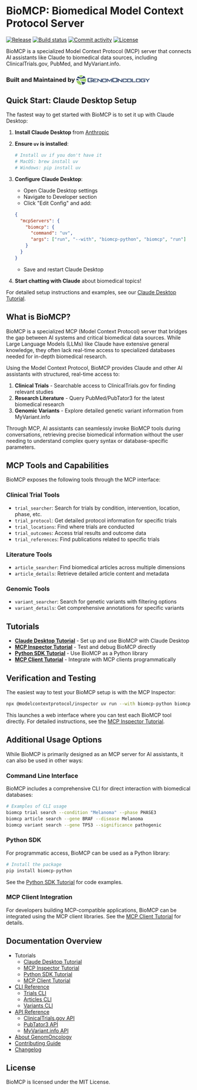 # BioMCP: Biomedical Model Context Protocol Server

[![Release](https://img.shields.io/github/v/tag/genomoncology/biomcp)](https://github.com/genomoncology/biomcp/tags)
[![Build status](https://img.shields.io/github/actions/workflow/status/genomoncology/biomcp/main.yml?branch=main)](https://github.com/genomoncology/biomcp/actions/workflows/main.yml?query=branch%3Amain)
[![Commit activity](https://img.shields.io/github/commit-activity/m/genomoncology/biomcp)](https://img.shields.io/github/commit-activity/m/genomoncology/biomcp)
[![License](https://img.shields.io/github/license/genomoncology/biomcp)](https://img.shields.io/github/license/genomoncology/biomcp)

BioMCP is a specialized Model Context Protocol (MCP) server that connects AI assistants like Claude to biomedical data sources, including ClinicalTrials.gov, PubMed, and MyVariant.info.

### Built and Maintained by <a href="https://www.genomoncology.com"><img src="./assets/logo.png" width=200 valign="middle" /></a>

## Quick Start: Claude Desktop Setup

The fastest way to get started with BioMCP is to set it up with Claude Desktop:

1. **Install Claude Desktop** from [Anthropic](https://claude.ai/desktop)

2. **Ensure `uv` is installed**:

   ```bash
   # Install uv if you don't have it
   # MacOS: brew install uv
   # Windows: pip install uv
   ```

3. **Configure Claude Desktop**:

   - Open Claude Desktop settings
   - Navigate to Developer section
   - Click "Edit Config" and add:

   ```json
   {
     "mcpServers": {
       "biomcp": {
         "command": "uv",
         "args": ["run", "--with", "biomcp-python", "biomcp", "run"]
       }
     }
   }
   ```

   - Save and restart Claude Desktop

4. **Start chatting with Claude** about biomedical topics!

For detailed setup instructions and examples, see our [Claude Desktop Tutorial](tutorials/claude-desktop.md).

## What is BioMCP?

BioMCP is a specialized MCP (Model Context Protocol) server that bridges the gap between AI systems and critical biomedical data sources. While Large Language Models (LLMs) like Claude have extensive general knowledge, they often lack real-time access to specialized databases needed for in-depth biomedical research.

Using the Model Context Protocol, BioMCP provides Claude and other AI assistants with structured, real-time access to:

1. **Clinical Trials** - Searchable access to ClinicalTrials.gov for finding relevant studies
2. **Research Literature** - Query PubMed/PubTator3 for the latest biomedical research
3. **Genomic Variants** - Explore detailed genetic variant information from MyVariant.info

Through MCP, AI assistants can seamlessly invoke BioMCP tools during conversations, retrieving precise biomedical information without the user needing to understand complex query syntax or database-specific parameters.

## MCP Tools and Capabilities

BioMCP exposes the following tools through the MCP interface:

### Clinical Trial Tools

- `trial_searcher`: Search for trials by condition, intervention, location, phase, etc.
- `trial_protocol`: Get detailed protocol information for specific trials
- `trial_locations`: Find where trials are conducted
- `trial_outcomes`: Access trial results and outcome data
- `trial_references`: Find publications related to specific trials

### Literature Tools

- `article_searcher`: Find biomedical articles across multiple dimensions
- `article_details`: Retrieve detailed article content and metadata

### Genomic Tools

- `variant_searcher`: Search for genetic variants with filtering options
- `variant_details`: Get comprehensive annotations for specific variants

## Tutorials

- [**Claude Desktop Tutorial**](tutorials/claude-desktop.md) - Set up and use BioMCP with Claude Desktop
- [**MCP Inspector Tutorial**](tutorials/mcp-inspector.md) - Test and debug BioMCP directly
- [**Python SDK Tutorial**](tutorials/python-sdk.md) - Use BioMCP as a Python library
- [**MCP Client Tutorial**](tutorials/mcp-client.md) - Integrate with MCP clients programmatically

## Verification and Testing

The easiest way to test your BioMCP setup is with the MCP Inspector:

```bash
npx @modelcontextprotocol/inspector uv run --with biomcp-python biomcp run
```

This launches a web interface where you can test each BioMCP tool directly. For detailed instructions, see the [MCP Inspector Tutorial](tutorials/mcp-inspector.md).

## Additional Usage Options

While BioMCP is primarily designed as an MCP server for AI assistants, it can also be used in other ways:

### Command Line Interface

BioMCP includes a comprehensive CLI for direct interaction with biomedical databases:

```bash
# Examples of CLI usage
biomcp trial search --condition "Melanoma" --phase PHASE3
biomcp article search --gene BRAF --disease Melanoma
biomcp variant search --gene TP53 --significance pathogenic
```

### Python SDK

For programmatic access, BioMCP can be used as a Python library:

```bash
# Install the package
pip install biomcp-python
```

See the [Python SDK Tutorial](tutorials/python-sdk.md) for code examples.

### MCP Client Integration

For developers building MCP-compatible applications, BioMCP can be integrated using the MCP client libraries. See the [MCP Client Tutorial](tutorials/mcp-client.md) for details.

## Documentation Overview

- Tutorials
  - [Claude Desktop Tutorial](tutorials/claude-desktop.md)
  - [MCP Inspector Tutorial](tutorials/mcp-inspector.md)
  - [Python SDK Tutorial](tutorials/python-sdk.md)
  - [MCP Client Tutorial](tutorials/mcp-client.md)
- [CLI Reference](cli/trials.md)
  - [Trials CLI](cli/trials.md)
  - [Articles CLI](cli/articles.md)
  - [Variants CLI](cli/variants.md)
- [API Reference](apis/clinicaltrials_gov.md)
  - [ClinicalTrials.gov API](apis/clinicaltrials_gov.md)
  - [PubTator3 API](apis/pubtator3_api.md)
  - [MyVariant.info API](apis/myvariant_info.md)
- [About GenomOncology](genomoncology.md)
- [Contributing Guide](contributing.md)
- [Changelog](changelog.md)

## License

BioMCP is licensed under the MIT License.

